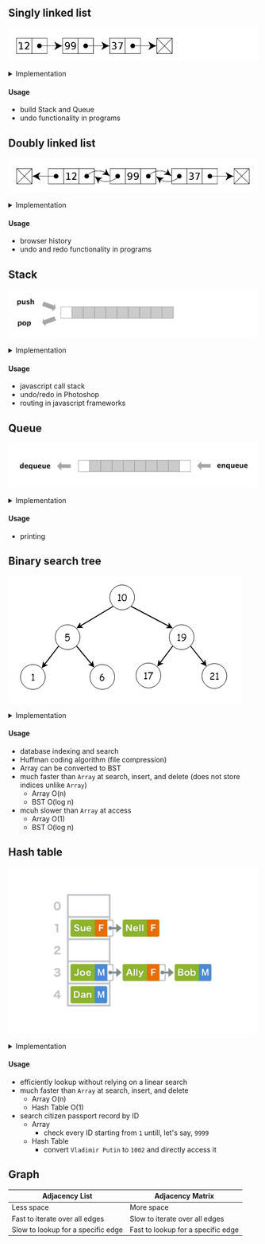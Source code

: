 ## Singly linked list

![](assets/2020-05-02_18h15_59.jpg)

<details>
<summary>Implementation</summary>

```js
class Node {
  constructor(val) {
    this.val = val;
    this.next = null;
  }
}
```

```js
class SinglyLinkedList {
  constructor() {
    this.head = null;
    this.tail = null;
    this.length = 0;
  }
   /*
   * get, set
   * push, pop
   * shift, unshift
   * /
}
```

</details>

#### Usage

- build Stack and Queue
- undo functionality in programs

## Doubly linked list

![](assets/2020-05-02_18h17_40.jpg)

<details>
<summary>Implementation</summary>

```js
class Node {
  constructor(val) {
    this.val = val;
    this.next = null;
    this.prev = null;
  }
}
```

```js
class DoublyLinkedList {
  constructor() {
    this.head = null;
    this.tail = null;
    this.length = 0;
  }
  /*
   * get, set
   * push, pop
   * shift, unshift
   * /
}
```

</details>

#### Usage

- browser history
- undo and redo functionality in programs

## Stack

![](assets/stack.jpg)

<details>
<summary>Implementation</summary>

- via Array
- via Singly Linked List

  - `push()` via `unshift()`
  - `pop()` via `shift()`

![](assets/unshift-shift.gif)

</details>

#### Usage

- javascript call stack
- undo/redo in Photoshop
- routing in javascript frameworks

## Queue

![](assets/queue.jpg)

<details>
<summary>Implementation</summary>

- via Array
- via Singly Linked List
  - `enqueue()` via `push()`
  - `dequeue()` via `shift()`

![](assets/push-shift.gif)

</details>

#### Usage

- printing

## Binary search tree

![](assets/bst.jpg)

<details>
<summary>Implementation</summary>

```js
class Node {
  constructor(val) {
    this.val = val;
    this.left = null;
    this.right = null;
  }
}
```

```js
class BinarySearchTree {
  constructor() {
    this.root = null;
  }
  /*
   * insert, find, contains
   * bfs, dfs
   * preOrder, postOrder, inOrder
   * /
}
```

![](assets/search-create-bst.jpg)

Example

```js
{
  "root": {
    "value": 10,
    "left": {
      "value": 6,
      "left": {
        "value": 3,
        "left": null,
        "right": null
      },
      "right": {
        "value": 8,
        "left": null,
        "right": null
      }
    },
    "right": {
      "value": 15,
      "left": null,
      "right": {
        "value": 20,
        "left": null,
        "right": null
      }
    }
  }
}
```

</details>

#### Usage

- database indexing and search
- Huffman coding algorithm (file compression)
- Array can be converted to BST
- much faster than `Array` at search, insert, and delete (does not store indices unlike `Array`)
  - Array O(n)
  - BST O(log n)
- mcuh slower than `Array` at access
  - Array O(1)
  - BST O(log n)

## Hash table

![](assets/hash2.jpg)

<details>
<summary>Implementation</summary>

![](assets/hash.jpg)

Example

```js
const hashTable = {
  keyMap: [
    null, 
    [['Sue', 'F'], ['Nell', 'F']], 
    null,
    [['Joe', 'M'], ['Ally', 'F'], ['Bob', 'M']],
    [['Dan', 'M']]
  ];
}
```

```js
class HashTable {
  constructor(size = 5) {
    this.keyMap = new Array(size);
    // this = { keyMap: [ , , , , ] }
  }

  _hash(key) {
    // return 3
  }

  set(key, value) {
    // [ , , [ 'Joe', 'M' ] , , ]
  }

  get(key) {
    // "M"
  }
}

let ht = new HashTable(5);

ht.set("Joe", "M");
// add more...
```

</details>

#### Usage

- efficiently lookup without relying on a linear search
- much faster than `Array` at search, insert, and delete
  - Array O(n)
  - Hash Table O(1)
- search citizen passport record by ID
  - Array
    - check every ID starting from `1` untill, let's say, `9999`
  - Hash Table
    - convert `Vladimir Putin` to `1002` and directly access it

## Graph

| Adjacency List                     | Adjacency Matrix                   |
| ---------------------------------- | ---------------------------------- |
| Less space                         | More space                         |
| Fast to iterate over all edges     | Slow to iterate over all edges     |
| Slow to lookup for a specific edge | Fast to lookup for a specific edge |
